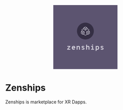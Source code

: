 <div style="text-align: center; margin-top: 30px;">
  <img src="./logo.png" alt="zenships" width="40%">
</div>

# Zenships

Zenships is marketplace for XR Dapps.

